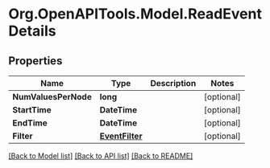# Org.OpenAPITools.Model.ReadEventDetails

## Properties

Name | Type | Description | Notes
------------ | ------------- | ------------- | -------------
**NumValuesPerNode** | **long** |  | [optional] 
**StartTime** | **DateTime** |  | [optional] 
**EndTime** | **DateTime** |  | [optional] 
**Filter** | [**EventFilter**](EventFilter.md) |  | [optional] 

[[Back to Model list]](../README.md#documentation-for-models) [[Back to API list]](../README.md#documentation-for-api-endpoints) [[Back to README]](../README.md)

